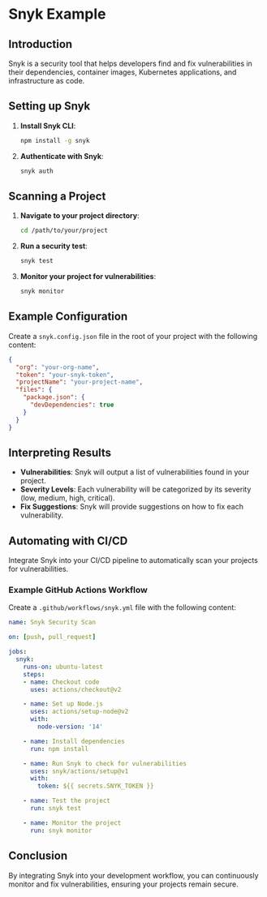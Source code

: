 # Snyk Example

## Introduction
Snyk is a security tool that helps developers find and fix vulnerabilities in their dependencies, container images, Kubernetes applications, and infrastructure as code.

## Setting up Snyk
1. **Install Snyk CLI**:
   ```sh
   npm install -g snyk
   ```

2. **Authenticate with Snyk**:
   ```sh
   snyk auth
   ```

## Scanning a Project
1. **Navigate to your project directory**:
   ```sh
   cd /path/to/your/project
   ```

2. **Run a security test**:
   ```sh
   snyk test
   ```

3. **Monitor your project for vulnerabilities**:
   ```sh
   snyk monitor
   ```

## Example Configuration
Create a `snyk.config.json` file in the root of your project with the following content:

```json
{
  "org": "your-org-name",
  "token": "your-snyk-token",
  "projectName": "your-project-name",
  "files": {
    "package.json": {
      "devDependencies": true
    }
  }
}
```

## Interpreting Results
- **Vulnerabilities**: Snyk will output a list of vulnerabilities found in your project.
- **Severity Levels**: Each vulnerability will be categorized by its severity (low, medium, high, critical).
- **Fix Suggestions**: Snyk will provide suggestions on how to fix each vulnerability.

## Automating with CI/CD
Integrate Snyk into your CI/CD pipeline to automatically scan your projects for vulnerabilities.

### Example GitHub Actions Workflow
Create a `.github/workflows/snyk.yml` file with the following content:

```yaml
name: Snyk Security Scan

on: [push, pull_request]

jobs:
  snyk:
    runs-on: ubuntu-latest
    steps:
    - name: Checkout code
      uses: actions/checkout@v2

    - name: Set up Node.js
      uses: actions/setup-node@v2
      with:
        node-version: '14'

    - name: Install dependencies
      run: npm install

    - name: Run Snyk to check for vulnerabilities
      uses: snyk/actions/setup@v1
      with:
        token: ${{ secrets.SNYK_TOKEN }}

    - name: Test the project
      run: snyk test

    - name: Monitor the project
      run: snyk monitor
```

## Conclusion
By integrating Snyk into your development workflow, you can continuously monitor and fix vulnerabilities, ensuring your projects remain secure.
